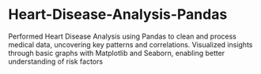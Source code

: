 # Heart-Disease-Analysis-Pandas
Performed Heart Disease Analysis using Pandas to clean and process medical data, uncovering key patterns and correlations. Visualized insights through basic graphs with Matplotlib and Seaborn, enabling better understanding of risk factors
